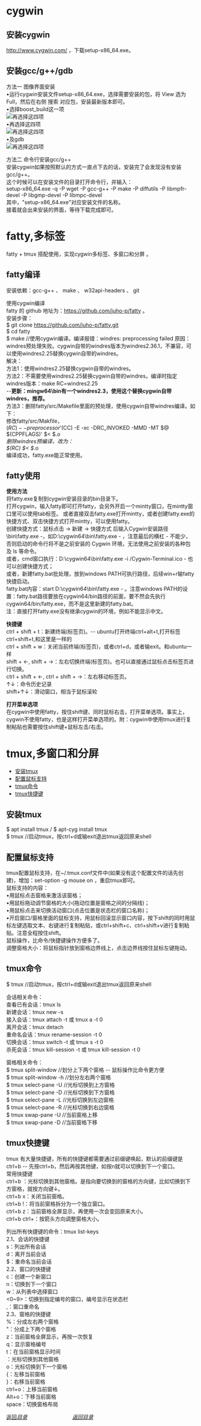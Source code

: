 # cygwin

## 安装cygwin
http://www.cygwin.com/ ，下载setup-x86_64.exe。  

## 安装gcc/g++/gdb
方法一 图像界面安装  
•运行cygwin安装文件setup-x86_64.exe，选择需要安装的包，将 View 选为 Full，然后在右侧 搜索 对应包，安装最新版本即可。  
•选择boost_build这一项  
![再选择这四项](https://github.com/gaheadus/daily_use/blob/master/Resources/%E9%80%89%E6%8B%A9boost_build%E8%BF%99%E4%B8%80%E9%A1%B9.png)  
•再选择这四项  
![再选择这四项](https://github.com/gaheadus/daily_use/blob/master/Resources/%E5%86%8D%E9%80%89%E6%8B%A9%E8%BF%99%E5%9B%9B%E9%A1%B9.png)  
•及gdb  
![再选择这四项](https://github.com/gaheadus/daily_use/blob/master/Resources/%E5%8F%8Agdb.png)  

  
方法二 命令行安装gcc/g++  
安装cygwin如果按照默认的方式一直点下去的话，安装完了会发现没有安装gcc/g++。  
这个时候可以在安装文件的目录打开命令行，并输入：  
setup-x86_64.exe -q -P wget -P gcc-g++ -P make -P diffutils -P libmpfr-devel -P libgmp-devel -P libmpc-devel  
其中，"setup-x86_64.exe"对应安装文件的名称。  
接着就会出来安装的界面，等待下载完成即可。  



# fatty,多标签
fatty + tmux 搭配使用，实现cygwin多标签、多窗口和分屏 。  

## fatty编译
安装依赖：gcc-g++ 、 make 、 w32api-headers 、 git  

使用cygwin编译  
fatty 的 github 地址为：https://github.com/juho-p/fatty 。  
安装步骤：  
$ git clone https://github.com/juho-p/fatty.git  
$ cd fatty  
$ make  //使用cygwin编译。编译报错：windres: preprocessing failed
原因：windres预处理失败。cygwin自带的windres版本为windres2.36.1，不兼容，可以使用windres2.25替换cygwin自带的windres。  
解决：  
方法1：使用windres2.25替换cygwin自带的windres。  
方法2：不需要使用windres2.25替换cygwin自带的windres，编译时指定windres版本：make RC=windres2.25  
--**更新：mingw64\bin有一个windres2.3，使用这个替换cygwin自带windres，推荐。**  
方法3：删除fatty/src/Makefile里面的预处理，使用cygwin自带windres编译。如下：  
修改fatty/src/Makfile，  
$(RC) --preprocessor '$(CC) -E -xc -DRC_INVOKED -MMD -MT $@ $(CPPFLAGS)' $< $*.o  
删除windres预编译，改为：  
$(RC) $< $*.o  
编译成功，fatty.exe能正常使用。  

## fatty使用
**使用方法**  
将fatty.exe复制到cygwin安装目录的bin目录下。  
打开cygwin，输入fatty即可打开fatty，会另外开启一个mintty窗口，在mintty窗口里可以使用tab标签。
或者直接双击fatty.exe打开mintty，或者创建fatty.exe的快捷方式、双击快捷方式打开mintty，可以使用fatty。  
创建快捷方式：鼠标点击 -> 新建 -> 快捷方式 后输入Cygwin安装路径\bin\fatty.exe -，如D:\cygwin64\bin\fatty.exe - ，注意最后的横杠 - 不能少，否则启动的命令行将不是之前安装的 Cygwin 环境，无法使用之前安装的各种包及 ls 等命令。  
或者，cmd窗口执行：D:\cygwin64\bin\fatty.exe -i /Cygwin-Terminal.ico - 也可以创建快捷方式；  
或者，新建fatty.bat批处理，放到windows PATH可执行路径，后续win+r输fatty快捷启动。  
fatty.bat内容：start D:\cygwin64\bin\fatty.exe - 。注意windows PATH的设置：fatty.bat路径要放在cygwin64/bin路径的前面，要不然会先执行cygwin64/bin/fatty.exe，而不是这里新建的fatty.bat。  
注：直接打开fatty.exe没有继承cygwin的环境，例如不能显示中文。  

**快捷键**  
ctrl + shift + t：新建终端(标签页)。-- ubuntu打开终端ctrl+alt+t,打开标签ctrl+shift+t,和这里是一样的  
ctrl + shift + w：关闭当前终端(标签页)，或者ctrl+d，或者输exit。和ubuntu一样  
shift + ←, shift + →：左右切换终端(标签页)。也可以直接通过鼠标点击标签页进行切换。  
ctrl + shift + ←, ctrl + shift + →：左右移动标签页。  
↑↓：命令历史记录  
shift+↑↓：滑动窗口，相当于鼠标滚轮  


**打开菜单选项**  
在cygwin中使用fatty，按住shift键、同时鼠标右击，打开菜单选项。事实上，cygwin不使用fatty，也是这样打开菜单选项的。附：cygwin中使用tmux进行复制粘贴也需要按住shift键+鼠标左击/右击。  
  

# tmux,多窗口和分屏
- [安装tmux](#安装tmux)  
- [配置鼠标支持](#配置鼠标支持)  
- [tmux命令](#tmux命令)  
- [tmux快捷键](#tmux快捷键)  

## 安装tmux
$ apt install tmux  /  $ apt-cyg install tmux  
$ tmux //启动tmux，按ctrl+d或输exit退出tmux返回原来shell  

## 配置鼠标支持
tmux配置鼠标支持，在~/.tmux.conf文件中(如果没有这个配置文件的话先创建)，增加：set-option -g mouse on ，重启tmux即可。  
鼠标支持的内容：  
•用鼠标点击窗格来激活该窗格；  
•用鼠标拖动调节窗格的大小(拖动位置是窗格之间的分隔线)；  
•用鼠标点击来切换活动窗口(点击位置是状态栏的窗口名称)；  
•开启窗口/窗格里面的鼠标支持，用鼠标回滚显示窗口内容，按下shift的同时用鼠标左键选取文本、右键进行复制粘贴，或ctrl+shift+c、ctrl+shift+v进行复制粘贴。注意全程按住shift。  
鼠标操作，比命令/快捷键操作方便多了。  
调整窗格大小：将鼠标指针放到窗格边界线上，点击边界线按住鼠标左键拖动。  


## tmux命令
$ tmux //启动tmux，按ctrl+d或输exit退出tmux返回原来shell  

会话相关命令：  
查看已有会话：tmux ls  
新建会话：tmux new -s <session-name>  
接入会话：tmux attach -t <session-name> 或 tmux a -t 0  
离开会话：tmux detach  
重命名会话：tmux rename-session -t 0 <new-name>  
切换会话：tmux switch -t <session-name> 或 tmux s -t 0  
杀死会话：tmux kill-session -t <session-name> 或 tmux kill-session -t 0  

窗格相关命令：  
$ tmux split-window  //划分上下两个窗格 -- 鼠标操作比命令更方便  
$ tmux split-window -h  //划分左右两个窗格  
$ tmux select-pane -U   //光标切换到上方窗格  
$ tmux select-pane -D   //光标切换到下方窗格  
$ tmux select-pane -L   //光标切换到左边窗格  
$ tmux select-pane -R   //光标切换到右边窗格  
$ tmux swap-pane -U  //当前窗格上移  
$ tmux swap-pane -D  //当前窗格下移  

## tmux快捷键
tmux 有大量快捷键，所有的快捷键都需要通过前缀键唤起，默认的前缀键是ctrl+b -- 先按ctrl+b，然后再按其他键，如按n就可以切换到下一个窗口。  
常用快捷键  
ctrl+b <arrow key>：光标切换到其他窗格。<arrow key>是指向要切换到的窗格的方向键，比如切换到下方窗格，就按方向键↓。  
ctrl+b x：关闭当前窗格。  
ctrl+b !：将当前窗格拆分为一个独立窗口。  
ctrl+b z：当前窗格全屏显示，再使用一次会变回原来大小。  
ctrl+b ctrl+<arrow key>：按箭头方向调整窗格大小。  

列出所有快捷键的命令：tmux list-keys  
2.1、会话的快捷键  
s：列出所有会话  
d：离开当前会话  
$：重命名当前会话  
2.2、窗口的快捷键  
c：创建一个新窗口  
n：切换到下一个窗口  
w：从列表中选择窗口  
<0~9>：切换到指定编号的窗口，编号显示在状态栏  
,：窗口重命名  
2.3、窗格的快捷键  
%：分成左右两个窗格  
"：分成上下两个窗格  
z：当前窗格全屏显示，再按一次恢复  
q：显示窗格编号  
t：在当前窗格显示时间  
<arrow key>：光标切换到其他窗格  
o：光标切换到下一个窗格  
{：左移当前窗格  
}：右移当前窗格  
ctrl+o：上移当前窗格  
Alt+o：下移当前窗格  
space：切换窗格布局  

[返回*目录*](#目录)  &emsp;&emsp;&emsp;&emsp;&emsp;&emsp;&emsp;&emsp;  [*返回目录*](#目录)    

